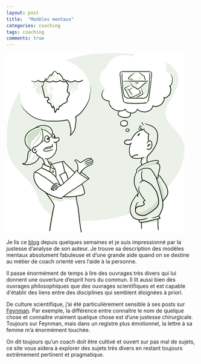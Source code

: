 ```yaml
---
layout: post
title:  "Modèles mentaux"
categories: coaching
tags: coaching
comments: true
---
```


![Modèles mentaux](/assets/img/mental-model.gif)

Je lis ce [blog](https://www.farnamstreetblog.com/mental-models/) depuis quelques semaines et je suis impressionné par la justesse d’analyse de son auteur.
Je trouve sa description des modèles mentaux absolument fabuleuse et d’une grande aide quand on se destine au métier de coach orienté vers l’aide à la personne.

Il passe énormément de temps à lire des ouvrages très divers qui lui donnent une ouverture d’esprit hors du commun.
Il lit aussi bien des ouvrages philosophiques que des ouvrages scientifiques et est capable d'établir des liens entre des disciplines qui semblent éloignées à priori.

De culture scientifique, j’ai été particulièrement sensible à ses posts sur [Feynman](https://www.farnamstreetblog.com/?s=feynman).
Par exemple, la différence entre connaitre le nom de quelque chose et connaitre vraiment quelque chose est d’une justesse chirurgicale.
Toujours sur Feynman, mais dans un registre plus émotionnel, la lettre à sa femme m’a énormément touchée.

On dit toujours qu’un coach doit être cultivé et ouvert sur pas mal de sujets, ce site vous aidera à explorer des sujets très divers en restant toujours extrêmement pertinent et pragmatique.
